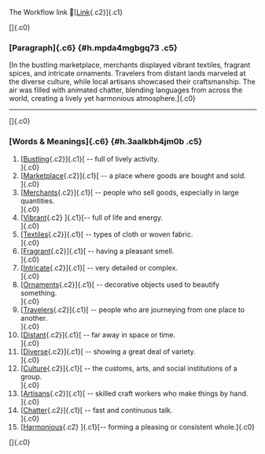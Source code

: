 The Workflow link
👏[[Link](https://www.google.com/url?q=http://www.google.com&sa=D&source=editors&ust=1759429079112642&usg=AOvVaw1a0fubfuh3q6ZSOiTF20gt){.c2}]{.c1}

[]{.c0}

### [Paragraph]{.c6} {#h.mpda4mgbgq73 .c5}

[In the bustling marketplace, merchants displayed vibrant textiles,
fragrant spices, and intricate ornaments. Travelers from distant lands
marveled at the diverse culture, while local artisans showcased their
craftsmanship. The air was filled with animated chatter, blending
languages from across the world, creating a lively yet harmonious
atmosphere.]{.c0}

------------------------------------------------------------------------

[]{.c0}

### [Words & Meanings]{.c6} {#h.3aalkbh4jm0b .c5}

1.  [[Bustling](https://www.google.com/url?q=http://www.google.com&sa=D&source=editors&ust=1759429079113686&usg=AOvVaw21EklhUwYTxTQ2pb2X17Yj){.c2}]{.c1}[ --
    full of lively activity.\
    ]{.c0}
2.  [[Marketplace](https://www.google.com/url?q=http://www.google.com&sa=D&source=editors&ust=1759429079113908&usg=AOvVaw2UH7HiMav9UdbILxZCnjpm){.c2}]{.c1}[ --
    a place where goods are bought and sold.\
    ]{.c0}
3.  [[Merchants](https://www.google.com/url?q=http://www.google.com&sa=D&source=editors&ust=1759429079114119&usg=AOvVaw14Fwk8kcXN_LTmgtr_2BKc){.c2}]{.c1}[ --
    people who sell goods, especially in large quantities.\
    ]{.c0}
4.  [[Vibrant](https://www.google.com/url?q=http://www.google.com&sa=D&source=editors&ust=1759429079114328&usg=AOvVaw2jYCRpP8Wp0q1nr7jN0gxh){.c2}
    ]{.c1}[-- full of life and energy.\
    ]{.c0}
5.  [[Textiles](https://www.google.com/url?q=http://www.google.com&sa=D&source=editors&ust=1759429079114487&usg=AOvVaw3nhrLwkHcLrfGBdMT0Y0d0){.c2}]{.c1}[ --
    types of cloth or woven fabric.\
    ]{.c0}
6.  [[Fragrant](https://www.google.com/url?q=http://www.google.com&sa=D&source=editors&ust=1759429079114637&usg=AOvVaw3ulb5daILhfe1Rdn4ZoWOj){.c2}]{.c1}[ --
    having a pleasant smell.\
    ]{.c0}
7.  [[Intricate](https://www.google.com/url?q=http://www.google.com&sa=D&source=editors&ust=1759429079114773&usg=AOvVaw2DToT1S9meiNAX-SQvb8Bd){.c2}]{.c1}[ --
    very detailed or complex.\
    ]{.c0}
8.  [[Ornaments](https://www.google.com/url?q=http://www.google.com&sa=D&source=editors&ust=1759429079114910&usg=AOvVaw0u_V39XCVa2KFYk1DddFS6){.c2}]{.c1}[ --
    decorative objects used to beautify something.\
    ]{.c0}
9.  [[Travelers](https://www.google.com/url?q=http://www.google.com&sa=D&source=editors&ust=1759429079115104&usg=AOvVaw1gImKA8NbmSQhw2A8whliL){.c2}]{.c1}[ --
    people who are journeying from one place to another.\
    ]{.c0}
10. [[Distant](https://www.google.com/url?q=http://www.google.com&sa=D&source=editors&ust=1759429079115289&usg=AOvVaw0X_it2r3EgjRyNspOijRS8){.c2}]{.c1}[ --
    far away in space or time.\
    ]{.c0}
11. [[Diverse](https://www.google.com/url?q=http://www.google.com&sa=D&source=editors&ust=1759429079115430&usg=AOvVaw2nBjDCYkSX5aV5XNwfEzBI){.c2}]{.c1}[ --
    showing a great deal of variety.\
    ]{.c0}
12. [[Culture](https://www.google.com/url?q=http://www.google.com&sa=D&source=editors&ust=1759429079115589&usg=AOvVaw3ATdo7nPYn8IFBnbKAy84b){.c2}]{.c1}[ --
    the customs, arts, and social institutions of a group.\
    ]{.c0}
13. [[Artisans](https://www.google.com/url?q=http://www.google.com&sa=D&source=editors&ust=1759429079115780&usg=AOvVaw1c5pQvwmwxz0C4ghMishk2){.c2}]{.c1}[ --
    skilled craft workers who make things by hand.\
    ]{.c0}
14. [[Chatter](https://www.google.com/url?q=http://www.google.com&sa=D&source=editors&ust=1759429079116054&usg=AOvVaw35Lso-voAzBiOvN5iJa7iw){.c2}]{.c1}[ --
    fast and continuous talk.\
    ]{.c0}
15. [[Harmonious](https://www.google.com/url?q=http://www.google.com&sa=D&source=editors&ust=1759429079116202&usg=AOvVaw1lU0rj-JqmNQL27lPEbrvd){.c2}
    ]{.c1}[-- forming a pleasing or consistent whole.]{.c0}

[]{.c0}

